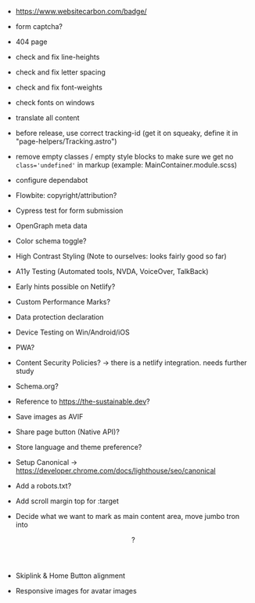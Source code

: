 - https://www.websitecarbon.com/badge/
- form captcha?
- 404 page
- check and fix line-heights
- check and fix letter spacing
- check and fix font-weights
- check fonts on windows
- translate all content
- before release, use correct tracking-id (get it on squeaky, define it in "page-helpers/Tracking.astro")
- remove empty classes / empty style blocks to make sure we get no `class='undefined'` in markup (example: MainContainer.module.scss)
- configure dependabot
- Flowbite: copyright/attribution?
- Cypress test for form submission
- OpenGraph meta data

- Color schema toggle?
- High Contrast Styling (Note to ourselves: looks fairly good so far)
- A11y Testing (Automated tools, NVDA, VoiceOver, TalkBack)
- Early hints possible on Netlify?
- Custom Performance Marks?
- Data protection declaration
- Device Testing on Win/Android/iOS
- PWA?
- Content Security Policies? -> there is a netlify integration. needs further study
- Schema.org?
- Reference to https://the-sustainable.dev?
- Save images as AVIF
- Share page button (Native API)?
- Store language and theme preference?
- Setup Canonical -> https://developer.chrome.com/docs/lighthouse/seo/canonical
- Add a robots.txt?
- Add scroll margin top for :target
- Decide what we want to mark as main content area, move jumbo tron into <header>?
- Skiplink & Home Button alignment
- Responsive images for avatar images